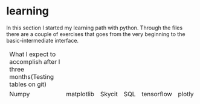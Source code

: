 # learning
In this section I started my learning path with python. Through the files there are a couple of exercises that goes from the very beginning to the basic-intermediate interface.

<table>
  <tbody>
    <thead>
      <td>What I expect to accomplish after I three months(Testing tables on git)</td>
    <tr>
      <td>Numpy</td>
      <td>matplotlib</td>
      <td>Skycit</td>
      <td>SQL</td>
      <td>tensorflow</td>
      <td>plotly</td>
    </tr>
  </tbody>
</table>
    
